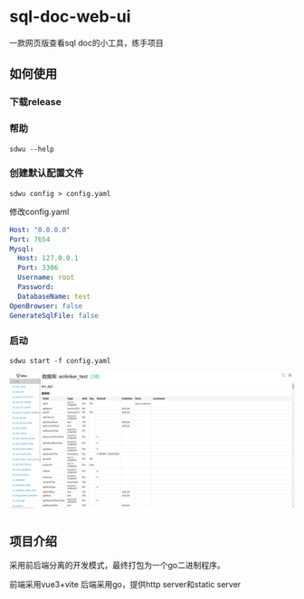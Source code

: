 # sql-doc-web-ui
一款网页版查看sql doc的小工具，练手项目

## 如何使用
### 下载release
### 帮助
```shell
sdwu --help
```
### 创建默认配置文件
```shell
sdwu config > config.yaml
```
修改config.yaml
```yaml
Host: "0.0.0.0"
Port: 7654
Mysql:
  Host: 127.0.0.1
  Port: 3306
  Username: root
  Password:
  DatabaseName: test
OpenBrowser: false
GenerateSqlFile: false
```

### 启动
```shell
sdwu start -f config.yaml
```

![示例截图](./运行截图.png)


## 项目介绍
采用前后端分离的开发模式，最终打包为一个go二进制程序。

前端采用vue3+vite
后端采用go，提供http server和static server